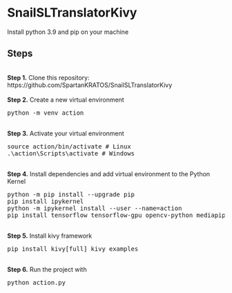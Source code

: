# SnailSLTranslatorKivy
Install python 3.9 and pip on your machine

## Steps
<br />
<b>Step 1.</b> Clone this repository: https://github.com/SpartanKRATOS/SnailSLTranslatorKivy
<br/><br/>
<b>Step 2.</b> Create a new virtual environment 
<pre>
python -m venv action
</pre> 
<br/>
<b>Step 3.</b> Activate your virtual environment
<pre>
source action/bin/activate # Linux
.\action\Scripts\activate # Windows 
</pre>
<br/>
<b>Step 4.</b> Install dependencies and add virtual environment to the Python Kernel
<pre>
python -m pip install --upgrade pip
pip install ipykernel
python -m ipykernel install --user --name=action
pip install tensorflow tensorflow-gpu opencv-python mediapipe sklearn matplotlib
</pre>
<br/>
<b>Step 5.</b> Install kivy framework
<pre>
pip install kivy[full] kivy_examples
</pre>
<br/>
<b>Step 6.</b> Run the project with 
<pre>
python action.py
</pre>
<br/>
